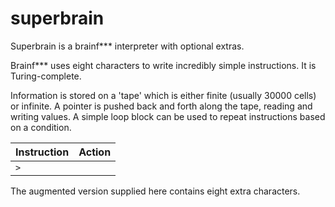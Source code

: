 # superbrain

Superbrain is a brainf*** interpreter with optional extras.

Brainf*** uses eight characters to write incredibly simple instructions. It is Turing-complete.

Information is stored on a 'tape' which is either finite (usually 30000 cells) or infinite. A pointer is pushed back and forth along the tape, reading and writing values. A simple loop block can be used to repeat instructions based on a condition.


| Instruction | Action |
| --- | --- |
| `>` | 

The augmented version supplied here contains eight extra characters.
